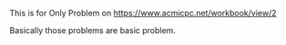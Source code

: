 

This is for Only Problem on https://www.acmicpc.net/workbook/view/2

Basically those problems are basic  problem.
